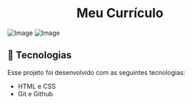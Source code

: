 <h1 align="center"> Meu Currículo </h1>

![Image](https://github.com/user-attachments/assets/add44f0a-0bf7-40a0-999b-52c74647cde5)
![Image](https://github.com/user-attachments/assets/297931ec-7b21-4368-88aa-35b744c01aff)

## 🚀 Tecnologias

Esse projeto foi desenvolvido com as seguintes tecnologias:

- HTML e CSS
- Git e Github
